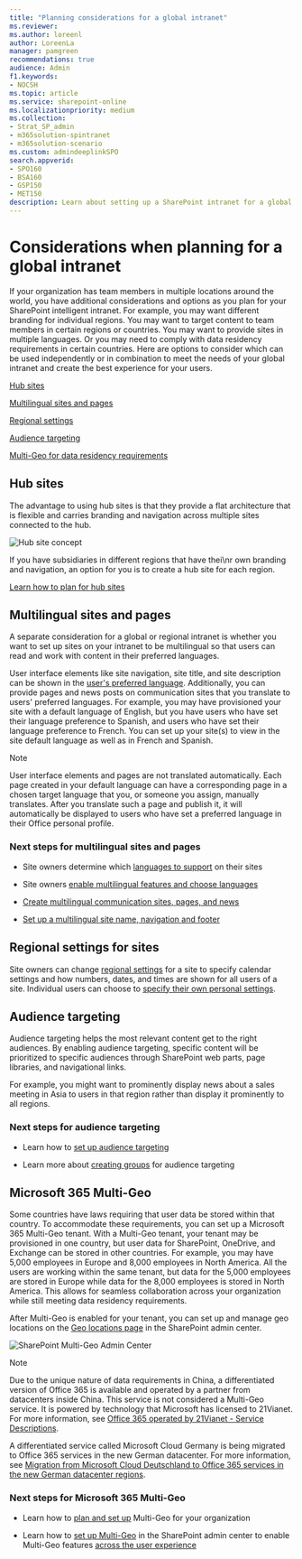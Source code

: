 ```yaml
---
title: "Planning considerations for a global intranet"
ms.reviewer:
ms.author: loreenl
author: LoreenLa
manager: pamgreen
recommendations: true
audience: Admin
f1.keywords:
- NOCSH
ms.topic: article
ms.service: sharepoint-online
ms.localizationpriority: medium
ms.collection:
- Strat_SP_admin
- m365solution-spintranet
- m365solution-scenario
ms.custom: admindeeplinkSPO
search.appverid:
- SPO160
- BSA160
- GSP150
- MET150
description: Learn about setting up a SharePoint intranet for a global organization.
---
```

# Considerations when planning for a global intranet

If your organization has team members in multiple locations around the world, you have additional considerations and options as you plan for your SharePoint intelligent intranet. For example, you may want different branding for individual regions. You may want to target content to team members in certain regions or countries. You may want to provide sites in multiple languages. Or you may need to comply with data residency requirements in certain countries.
Here are options to consider which can be used independently or in combination to meet the needs of your global intranet and create the best experience for your users.

[Hub sites](#hub-sites)

[Multilingual sites and pages](#multilingual-sites-and-pages)

[Regional settings](#regional-settings-for-sites)

[Audience targeting](#audience-targeting)

[Multi-Geo for data residency requirements](#microsoft-365-multi-geo)

## Hub sites

The advantage to using hub sites is that they provide a flat architecture that is flexible and carries branding and navigation across multiple sites connected to the hub.

![Hub site concept](media\HubSiteExample.png)

If you have subsidiaries in different regions that have thei\nr own branding and navigation, an option for you is to create a hub site for each region.

[Learn how to plan for hub sites](./planning-hub-sites.md)

## Multilingual sites and pages

A separate consideration for a global or regional intranet is whether you want to set up sites on your intranet to be multilingual so that users can read and work with content in their preferred languages.

User interface elements like site navigation, site title, and site description can be shown in the [user's preferred language](https://support.microsoft.com/office/change-your-personal-language-and-region-settings-caa1fccc-bcdb-42f3-9e5b-45957647ffd7). Additionally, you can provide pages and news posts on communication sites that you translate to users' preferred languages. For example, you may have provisioned your site with a default language of English, but you have users who have set their language preference to Spanish, and users who have set their language preference to French. You can set up your site(s) to view in the site default language as well as in French and Spanish.

> [!NOTE]
> User interface elements and pages are not translated automatically. Each page created in your default language can have a corresponding page in a chosen target language that you, or someone you assign, manually translates. After you translate such a page and publish it, it will automatically be displayed to users who have set a preferred language in their Office personal profile.

### Next steps for multilingual sites and pages

- Site owners determine which [languages to support](https://support.microsoft.com/office/languages-supported-by-sharepoint-dfbf3652-2902-4809-be21-9080b6512fff) on their sites

- Site owners [enable multilingual features and choose languages](https://support.microsoft.com/office/create-multilingual-communication-sites-pages-and-news-2bb7d610-5453-41c6-a0e8-6f40b3ed750c#bkmk_enable)

- [Create multilingual communication sites, pages, and news](https://support.microsoft.com/office/create-multilingual-communication-sites-pages-and-news-2bb7d610-5453-41c6-a0e8-6f40b3ed750c)

- [Set up a multilingual site name, navigation and footer](https://support.microsoft.com/office/create-multilingual-communication-sites-pages-and-news-2bb7d610-5453-41c6-a0e8-6f40b3ed750c#bkmk_muitranslations)

## Regional settings for sites

Site owners can change [regional settings](https://support.microsoft.com/office/change-regional-settings-for-a-site-e9e189c7-16e3-45d3-a090-770be6e83c1a) for a site to specify calendar settings and how numbers, dates, and times are shown for all users of a site. Individual users can choose to [specify their own personal settings](https://support.microsoft.com/office/change-your-personal-language-and-region-settings-caa1fccc-bcdb-42f3-9e5b-45957647ffd7).

## Audience targeting

Audience targeting helps the most relevant content get to the right audiences. By enabling audience targeting, specific content will be prioritized to specific audiences through SharePoint web parts, page libraries, and navigational links.

For example, you might want to prominently display news about a sales meeting in Asia to users in that region rather than display it prominently to all regions.

### Next steps for audience targeting

- Learn how to [set up audience targeting](https://support.microsoft.com/office/target-content-to-a-specific-audience-on-a-sharepoint-site-68113d1b-be99-4d4c-a61c-73b087f48a81)

- Learn more about [creating groups](/microsoft-365/admin/create-groups/create-groups) for audience targeting

## Microsoft 365 Multi-Geo

Some countries have laws requiring that user data be stored within that country. To accommodate these requirements, you can set up a Microsoft 365 Multi-Geo tenant. With a Multi-Geo tenant, your tenant may be provisioned in one country, but user data for SharePoint, OneDrive, and Exchange can be stored in other countries. For example, you may have 5,000 employees in Europe and 8,000 employees in North America. All the users are working within the same tenant, but data for the 5,000 employees are stored in Europe while data for the 8,000 employees is stored in North America. This allows for seamless collaboration across your organization while still meeting data residency requirements.

After Multi-Geo is enabled for your tenant, you can set up and manage geo locations on the <a href="https://go.microsoft.com/fwlink/p/?linkid=2185076" target="_blank">Geo locations page</a> in the SharePoint admin center.

![SharePoint Multi-Geo Admin Center](media\sharepoint-multi-geo-admin-center.png)

> [!NOTE]
> Due to the unique nature of data requirements in China, a differentiated version of Office 365 is available and operated by a partner from datacenters inside China. This service is not considered a Multi-Geo service. It is powered by technology that Microsoft has licensed to 21Vianet. For more information, see [Office 365 operated by 21Vianet - Service Descriptions](/office365/servicedescriptions/office-365-platform-service-description/office-365-operated-by-21vianet).
>
> A differentiated service called Microsoft Cloud Germany is being migrated to Office 365 services in the new German datacenter. For more information, see [Migration from Microsoft Cloud Deutschland to Office 365 services in the new German datacenter regions](/microsoft-365/enterprise/ms-cloud-germany-transition).

### Next steps for Microsoft 365 Multi-Geo

- Learn how to [plan and set up](/microsoft-365/enterprise/multi-geo-tenant-configuration) Multi-Geo for your organization

- Learn how to [set up Multi-Geo](https://techcommunity.microsoft.com/t5/office-365-blog/now-available-multi-geo-in-sharepoint-and-office-365-groups/ba-p/263302) in the SharePoint admin center to enable Multi-Geo features [across the user experience](/microsoft-365/enterprise/multi-geo-user-experience)
